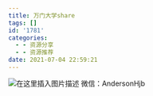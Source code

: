 ```yaml
---
title: 万门大学share
tags: []
id: '1781'
categories:
  - - 资源分享
  - - 资源推荐
date: 2021-07-04 22:59:21
---
```


![在这里插入图片描述](https://img-blog.csdnimg.cn/20210704225710412.png?x-oss-process=image/watermark,type_ZmFuZ3poZW5naGVpdGk,shadow_10,text_aHR0cHM6Ly9ibG9nLmNzZG4ubmV0L3FxXzMzMjU0NzY2,size_16,color_FFFFFF,t_70) 微信：AndersonHjb